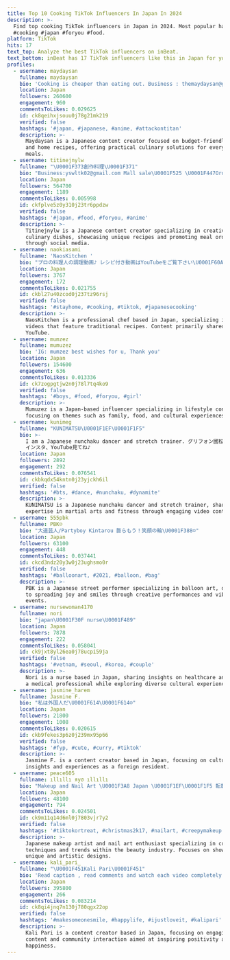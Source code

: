 ```yaml
---
title: Top 10 Cooking TikTok Influencers In Japan In 2024
description: >-
  Find top cooking TikTok influencers in Japan in 2024. Most popular hashtags:
  #cooking #japan #foryou #food.
platform: TikTok
hits: 17
text_top: Analyze the best TikTok influencers on inBeat.
text_bottom: inBeat has 17 TikTok influencers like this in Japan for you to collaborate.
profiles:
  - username: maydaysan
    fullname: maydaysan
    bio: 'Cooking is cheaper than eating out. Business : themaydaysan@gmail.com'
    location: Japan
    followers: 260600
    engagement: 960
    commentsToLikes: 0.029625
    id: ck8qeihxjsouu0j78g21mk219
    verified: false
    hashtags: '#japan, #japanese, #anime, #attackontitan'
    description: >-
      Maydaysan is a Japanese content creator focused on budget-friendly cooking
      and home recipes, offering practical culinary solutions for everyday
      meals.
  - username: titinejnylw
    fullname: "\U0001F373創作料理\U0001F371"
    bio: "Business:yswltk02@gmail.com Mall sale\U0001F525 \U0001F447Order now to enjoy 30% discount\U0001F447"
    location: Japan
    followers: 564700
    engagement: 1189
    commentsToLikes: 0.005998
    id: ckfplve5z0y310j23tr6ppdzw
    verified: false
    hashtags: '#japan, #food, #foryou, #anime'
    description: >-
      Titinejnylw is a Japanese content creator specializing in creative
      culinary dishes, showcasing unique recipes and promoting meal orders
      through social media.
  - username: naokiasami
    fullname: 'NaosKitchen '
    bio: "プロの料理人の調理動画♪ レシピ付き動画はYouTubeをご覧下さい\U0001F60A Please check my YouTube channel thank you;)"
    location: Japan
    followers: 3767
    engagement: 172
    commentsToLikes: 0.021755
    id: ckbl27u40zcod0j237tz96rsj
    verified: false
    hashtags: '#stayhome, #cooking, #tiktok, #japanesecooking'
    description: >-
      NaosKitchen is a professional chef based in Japan, specializing in cooking
      videos that feature traditional recipes. Content primarily shared on
      YouTube.
  - username: mumzez
    fullname: mumuzez
    bio: 'IG: mumzez best wishes for u, Thank you'
    location: Japan
    followers: 154600
    engagement: 636
    commentsToLikes: 0.013336
    id: ck7zogpgtjw2n0j78l7tq4ko9
    verified: false
    hashtags: '#boys, #food, #foryou, #girl'
    description: >-
      Mumuzez is a Japan-based influencer specializing in lifestyle content,
      focusing on themes such as family, food, and cultural experiences.
  - username: kunimeg
    fullname: "KUNIMATSU\U0001F1EF\U0001F1F5"
    bio: >-
      I am a Japanese nunchaku dancer and stretch trainer. グリフォン國松
      インスタ、YouTube見てね♪
    location: Japan
    followers: 2892
    engagement: 292
    commentsToLikes: 0.076541
    id: ckbkqdx54kntn0j23yjckh6il
    verified: false
    hashtags: '#bts, #dance, #nunchaku, #dynamite'
    description: >-
      KUNIMATSU is a Japanese nunchaku dancer and stretch trainer, sharing
      expertise in martial arts and fitness through engaging video content.
  - username: 555pbk
    fullname: PBK☺︎
    bio: "大道芸人/Partyboy Kintarou 膨らもう！笑顔の輪\U0001F388☺︎"
    location: Japan
    followers: 63100
    engagement: 448
    commentsToLikes: 0.037441
    id: ckcd3ndz20y3w0j23ughsmo0r
    verified: false
    hashtags: '#balloonart, #2021, #balloon, #bag'
    description: >-
      PBK is a Japanese street performer specializing in balloon art, dedicated
      to spreading joy and smiles through creative performances and vibrant
      events.
  - username: nursewoman4170
    fullname: nori
    bio: "japan\U0001F30F nurse\U0001F489"
    location: Japan
    followers: 7878
    engagement: 222
    commentsToLikes: 0.058041
    id: ck9jxt8yl26ea0j78ucpi59ja
    verified: false
    hashtags: '#vetnam, #seoul, #korea, #couple'
    description: >-
      Nori is a nurse based in Japan, sharing insights on healthcare and life as
      a medical professional while exploring diverse cultural experiences.
  - username: jasmine_harem
    fullname: Jasmine F.
    bio: "私は外国人だ\U0001F614\U0001F614☹️"
    location: Japan
    followers: 21800
    engagement: 1008
    commentsToLikes: 0.020615
    id: ckb9fekes3p6z0j239mx95p66
    verified: false
    hashtags: '#fyp, #cute, #curry, #tiktok'
    description: >-
      Jasmine F. is a content creator based in Japan, focusing on cultural
      insights and experiences as a foreign resident.
  - username: peace605
    fullname: ıllıllı яуσ ıllıllı
    bio: "Makeup and Nail Art \U0001F3A8 Japan \U0001F1EF\U0001F1F5 転載❌"
    location: Japan
    followers: 48100
    engagement: 794
    commentsToLikes: 0.024501
    id: ck9m11q14d6ml0j7803vjr7y2
    verified: false
    hashtags: '#tiktokortreat, #christmas2k17, #nailart, #creepymakeup'
    description: >-
      Japanese makeup artist and nail art enthusiast specializing in creative
      techniques and trends within the beauty industry. Focuses on showcasing
      unique and artistic designs.
  - username: kali_pari_
    fullname: "\U0001F451Kali Pari\U0001F451"
    bio: 'Read caption , read comments and watch each video completely!!'
    location: Japan
    followers: 395800
    engagement: 266
    commentsToLikes: 0.083214
    id: ck8qi4jnq7n130j780qgx22op
    verified: false
    hashtags: '#makesomeonesmile, #happylife, #ijustloveit, #kalipari'
    description: >-
      Kali Pari is a content creator based in Japan, focusing on engaging video
      content and community interaction aimed at inspiring positivity and
      happiness.
---
```


